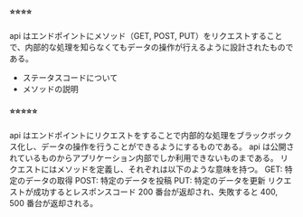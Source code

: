 #### ⭐️⭐️⭐️⭐️

api はエンドポイントにメソッド（GET, POST, PUT）をリクエストすることで、内部的な処理を知らなくてもデータの操作が行えるように設計されたものである。

- ステータスコードについて
- メソッドの説明

#### ⭐️⭐️⭐️⭐️⭐️

api はエンドポイントにリクエストをすることで内部的な処理をブラックボックス化し、データの操作を行うことができるようにするものである。
api は公開されているものからアプリケーション内部でしか利用できないものまである。
リクエストにはメソッドを定義し、それぞれは以下のような意味を持つ。
GET: 特定のデータの取得
POST: 特定のデータを投稿
PUT: 特定のデータを更新
リクエストが成功するとレスポンスコード 200 番台が返却され、失敗すると 400, 500 番台が返却される。
